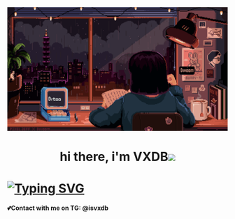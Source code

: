 <center><img src="main.gif"></center>
<center><h1>hi there, i'm VXDB<img src="https://github.com/blackcater/blackcater/raw/main/images/Hi.gif" height="32"/></h1></center>
<h1><a href="https://git.io/typing-svg"><img src="https://readme-typing-svg.herokuapp.com?font=Source+Code+Pro&pause=1000&color=F7F7F7&width=435&lines=Young+programmer+C%23+and+Python" alt="Typing SVG" /></a></h1>
<h4>💕Contact with me on TG: @isvxdb</h4>

